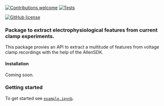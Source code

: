 <!-- [![PyPI version]()]() -->
[![Contributions welcome](https://img.shields.io/badge/contributions-welcome-brightgreen.svg?style=flat)](https://github.com/berenslab/py_ephys/blob/main/CONTRIBUTING.md)
[![Tests](https://github.com/berenslab/sbi/workflows/Tests/badge.svg?branch=main)](https://github.com/berenslab/py_ephys/actions)
<!-- [![codecov]()]() -->
[![GitHub license](https://img.shields.io/github/license/berenslab/py_ephys)](https://github.com/berenslab/py_ephys/blob/main/LICENSE.txt)
<!-- [![DOI]()]() -->


### Package to extract electrophysiological features from current clamp experiments.

This package provies an API to extract a multitude of features from voltage clamp recordings with the help of the AllenSDK. 

#### Installation
Coming soon.

### Getting started
To get started see [`example.ipynb`](./example.ipynb).